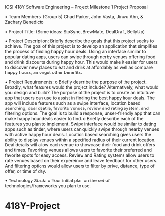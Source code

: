 ICSI 418Y Software Engineering – Project Milestone 1
Project Proposal

•	Team Members: (Group 5) Chad Parker, John Vasta, Jinwu Ahn, & Zachary Benedicto

•	Project Title:
(Some ideas: SipSync, BrewMate, DealDraft, BellyUp)

•	Project Description: Briefly describe the goals that this project seeks to achieve.
The goal of this project is to develop an application that simplifies the process of finding happy hour deals. Using an interface similar to popular dating apps, users can swipe through nerby venues offering food and drink discounts during happy hour. This would make it easier for users to dsicover new places to eat and drink at affordably as well as compare happy hours, amongst other benefits. 

•	Project Requirements: 
o	Briefly describe the purpose of the project. Broadly, what features would the project include? Alternatively, what would you design and build?
The purpose of the project is to create an intuituve app that users can use to assist in finding the best happy hour deals. The app will include features such as a swipe interface, location based searching, deal deatils, favorite venues, review and rating system, and filtering options. The goal is to build a response, unser-friendly app that can make happy hour deals easier to find.
o	Briefly describe each of the features you plan to implement.
Swipe interface would be similar to dating apps such as tinder, where users can quickly swipe through nearby venues with active happy hour deals. Location based searching gives users the ability to display venues within a specified radius of their current location. Deal details will allow each venue to showcase their food and drink offers and times. Favoriting venues allows users to favorite their preferred and favorite spots for easy access. Review and Rating systems allow users to rate venues based on their expereince and leave feedback for other users. And filtering options would allow users to filter by prive, distance, type of offer, or time of day.

•	Technology Stack: 
o	Your initial plan on the set of technologies/frameworks you plan to use.

# 418Y-Project
